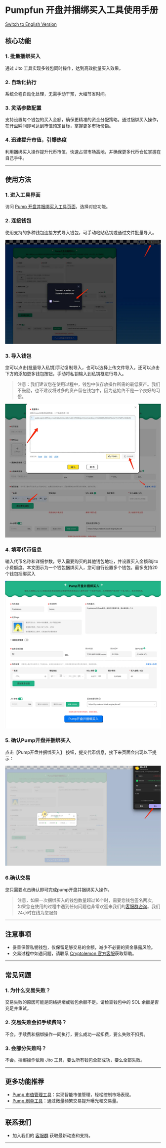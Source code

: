 # Pumpfun 开盘并捆绑买入工具使用手册
[Switch to English Version](../en/pump_launch_and_bundled_buy_tool_user_guide.md)
## 核心功能

### 1. 批量捆绑买入
通过 Jito 工具实现多钱包同时操作，达到高效批量买入效果。

### 2. 自动化执行
系统全程自动化处理，无需手动干预，大幅节省时间。

### 3. 灵活参数配置
支持设置每个钱包的买入金额，确保更精准的资金分配策略。通过捆绑买入操作，在开盘瞬间即可达到市值预定目标，掌握更多市场份额。

### 4. 迅速提升市值，引爆热度
利用捆绑买入操作提升代币市值，快速占领市场高地，并确保更多代币仓位掌握在自己手中。

---

## 使用方法

### 1. 进入工具界面
访问 [Pump 开盘并捆绑买入工具页面](https://cryptolemon.co/zh-CN/pump-launch-and-buy-token/solana)，选择对应功能。

### 2. 连接钱包
使用支持的多种钱包连接方式导入钱包，可手动粘贴私钥或通过文件批量导入。

![Alt text](image/pump-launch-and-buy-token-solana1.png)
### 3. 导入钱包
您可以点击[批量导入私钥]手动复制导入，也可以选择上传文件导入，还可以点击下方的添加更多钱包按钮，手动将私钥输入到私钥框进行导入。

 > 注意：我们建议您在使用过程中，钱包中仅存放操作所需的最低资产。我们不鼓励，也不建议将过多的资产留在钱包中，因为这始终不是一个良好的习惯。

![Alt text](image/pump-launch-and-buy-token-solana2.png)
### 4. 填写代币信息
输入代币名称和详细参数，导入需要购买的其他钱包地址，并设置买入金额和jito小费额度。本文图示为一个钱包捆绑买入，您可自行设置多个钱包。最多支持20个钱包捆绑买入

![Alt text](image/pump-launch-and-buy-token-solana3.png)

### 5. 确认Pump开盘并捆绑买入
点击【Pump开盘并捆绑买入】 按钮，提交代币信息，接下来页面会出现以下提示：

![Alt text](image/pump-launch-and-buy-token-solana4.png)

### 6.确认交易
您只需要点击确认即可完成pump开盘并捆绑买入操作。

> 注意，如果一次捆绑买入的钱包数量超过16个时，需要您钱包签名两次。
如果您在使用的过程中遇到任何问题也非常欢迎来我们的[客服群咨询](https://t.me/cryptolemongroup)。我们24小时在线为您服务
---

## 注意事项
- 妥善保管私钥钱包，仅保留足够交易的金额，减少不必要的资金暴露风险。
- 交易过程中如遇问题，请联系 [Cryptolemon 官方客服](https://t.me/cryptolemongroup)获取帮助。

---

## 常见问题

### 1. 为什么交易失败？
交易失败的原因可能是网络拥堵或钱包余额不足。请检查钱包中的 SOL 余额是否充足并重试。

### 2. 交易失败会扣手续费吗？
不会。手续费和捆绑操作一同执行，要么成功一起扣费，要么失败不扣费。

### 3. 会部分失败吗？
不会。捆绑操作依赖 Jito 工具，要么所有钱包全部成功，要么全部失败。

---

## 更多功能推荐
- [Pump 市值管理工具](https://cryptolemon.co/zh-CN/auto-batch-pump-trading)：实现智能市值管理，轻松控制市场表现。
- [Pump 刷单工具](https://cryptolemon.co/zh-CN/automated-show-animations-pump-tool)：通过微量频繁交易提升曝光和交易量。

---

## 联系我们
- 加入我们的 [客服群](https://t.me/cryptolemongroup) 获取最新动态和支持。

---

